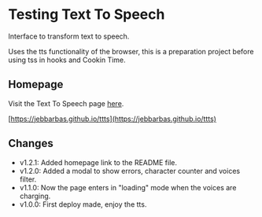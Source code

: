 # Testing Text To Speech

Interface to transform text to speech.

Uses the tts functionality of the browser, this is a preparation project before using tss
in hooks and Cookin Time.

## Homepage

Visit the Text To Speech page [here](https://jebbarbas.github.io/ttts).

[https://jebbarbas.github.io/ttts](https://jebbarbas.github.io/ttts)

## Changes

- v1.2.1: Added homepage link to the README file.
- v1.2.0: Added a modal to show errors, character counter and voices filter.
- v1.1.0: Now the page enters in "loading" mode when the voices are charging.
- v1.0.0: First deploy made, enjoy the tts.